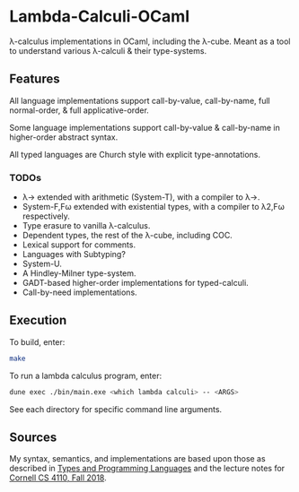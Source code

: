# Lambda-Calculi-OCaml

λ-calculus implementations in OCaml, including the λ-cube.
Meant as a tool to understand various λ-calculi & their type-systems.

## Features

All language implementations support
call-by-value, call-by-name,
full normal-order, & full applicative-order.

Some language implementations support
call-by-value & call-by-name in higher-order abstract syntax.

All typed languages are Church style with explicit type-annotations.

### TODOs

- λ→ extended with arithmetic (System-T), with a compiler to λ→.
- System-F,Fω extended with existential types,
with a compiler to λ2,Fω respectively.
- Type erasure to vanilla λ-calculus.
- Dependent types, the rest of the λ-cube, including COC.
- Lexical support for comments.
- Languages with Subtyping?
- System-U.
- A Hindley-Milner type-system.
- GADT-based higher-order implementations for typed-calculi.
- Call-by-need implementations.

## Execution

To build, enter:
```bash
make
```

To run a lambda calculus program, enter:

```bash
dune exec ./bin/main.exe <which lambda calculi> -- <ARGS>
```

See each directory for specific command line arguments.

## Sources

My syntax, semantics, and implementations are based upon
those as described in
[Types and Programming Languages](https://www.cis.upenn.edu/~bcpierce/tapl/)
and the lecture notes for
[Cornell CS 4110, Fall 2018](https://www.cs.cornell.edu/courses/cs4110/2020fa/schedule.html).
